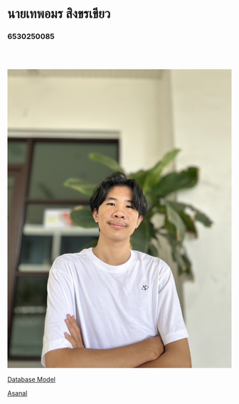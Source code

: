 <h1>นายเทพอมร สิงขรเขียว</h1>
<h3>6530250085</h3>
<br><br>

![Alt text](IMG_0683.jpeg)

[Database Model](database-model.md)

[Asanal](https://guyyasit336.github.io)
